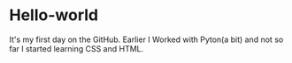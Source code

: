 # Hello-world
It's my first day on the GitHub.
Earlier I Worked with Pyton(a bit) and not so far I started learning CSS and HTML.

